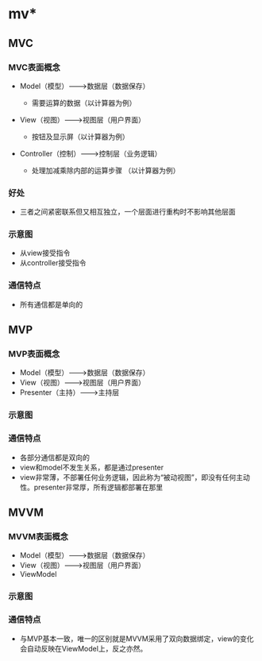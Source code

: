 # mv*

## MVC

### MVC表面概念

- Model（模型）--->数据层（数据保存）

	- 需要运算的数据（以计算器为例）

- View（视图）--->视图层（用户界面）

	- 按钮及显示屏（以计算器为例）

- Controller（控制）--->控制层（业务逻辑）

	- 处理加减乘除内部的运算步骤 （以计算器为例）

### 好处

- 三者之间紧密联系但又相互独立，一个层面进行重构时不影响其他层面

### 示意图

- 从view接受指令
- 从controller接受指令

### 通信特点

- 所有通信都是单向的

## MVP

### MVP表面概念

- Model（模型）--->数据层（数据保存）
- View（视图）--->视图层（用户界面）
- Presenter（主持）--->主持层

### 示意图

### 通信特点

- 各部分通信都是双向的
- view和model不发生关系，都是通过presenter
- view非常薄，不部署任何业务逻辑，因此称为“被动视图”，即没有任何主动性。presenter非常厚，所有逻辑都部署在那里

## MVVM

### MVVM表面概念

- Model（模型）--->数据层（数据保存）
- View（视图）--->视图层（用户界面）
- ViewModel

### 示意图

### 通信特点

- 与MVP基本一致，唯一的区别就是MVVM采用了双向数据绑定，view的变化会自动反映在ViewModel上，反之亦然。

